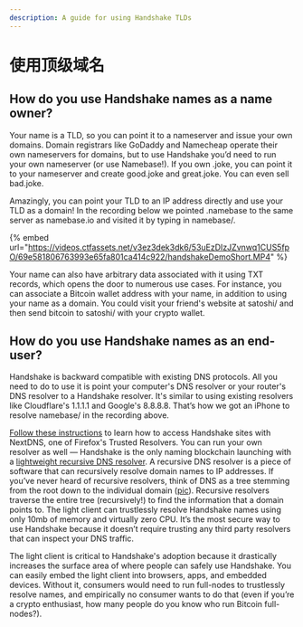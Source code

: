 ```yaml
---
description: A guide for using Handshake TLDs
---
```


# 使用顶级域名

## How do you use Handshake names as a name owner? <a href="#how-do-you-use-handshake-names-as-a-name-owner" id="how-do-you-use-handshake-names-as-a-name-owner"></a>

Your name is a TLD, so you can point it to a nameserver and issue your own domains. Domain registrars like GoDaddy and Namecheap operate their own nameservers for domains, but to use Handshake you’d need to run your own nameserver (or use Namebase!). If you own .joke, you can point it to your nameserver and create good.joke and great.joke. You can even sell bad.joke.&#x20;

Amazingly, you can point your TLD to an IP address directly and use your TLD as a domain! In the recording below we pointed .namebase to the same server as namebase.io and visited it by typing in namebase/.

{% embed url="https://videos.ctfassets.net/v3ez3dek3dk6/53uEzDIzJZvnwq1CUS5fpO/69e581806763993e65fa801ca414c922/handshakeDemoShort.MP4" %}

Your name can also have arbitrary data associated with it using TXT records, which opens the door to numerous use cases. For instance, you can associate a Bitcoin wallet address with your name, in addition to using your name as a domain. You could visit your friend's website at satoshi/ and then send bitcoin to satoshi/ with your crypto wallet.

## How do you use Handshake names as an end-user? <a href="#how-do-you-use-handshake-names-as-an-end-user" id="how-do-you-use-handshake-names-as-an-end-user"></a>

Handshake is backward compatible with existing DNS protocols. All you need to do to use it is point your computer's DNS resolver or your router's DNS resolver to a Handshake resolver. It's similar to using existing resolvers like Cloudflare's 1.1.1.1 and Google's 8.8.8.8. That’s how we got an iPhone to resolve namebase/ in the recording above.&#x20;

[Follow these instructions](../starting-from-zero/how-to-access-handshake-sites.md) to learn how to access Handshake sites with NextDNS, one of Firefox's Trusted Resolvers. You can run your own resolver as well — Handshake is the only naming blockchain launching with a [lightweight recursive DNS resolver](https://github.com/handshake-org/hnsd). A recursive DNS resolver is a piece of software that can recursively resolve domain names to IP addresses. If you’ve never heard of recursive resolvers, think of DNS as a tree stemming from the root down to the individual domain ([pic](../about-handshake/about-handshake/more-secure-internet.md#handshake)). Recursive resolvers traverse the entire tree (recursively!) to find the information that a domain points to. The light client can trustlessly resolve Handshake names using only 10mb of memory and virtually zero CPU. It’s the most secure way to use Handshake because it doesn’t require trusting any third party resolvers that can inspect your DNS traffic.

The light client is critical to Handshake's adoption because it drastically increases the surface area of where people can safely use Handshake. You can easily embed the light client into browsers, apps, and embedded devices. Without it, consumers would need to run full-nodes to trustlessly resolve names, and empirically no consumer wants to do that (even if you’re a crypto enthusiast, how many people do you know who run Bitcoin full-nodes?).
